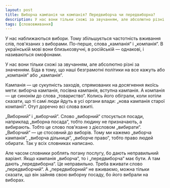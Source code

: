 ```yaml
---
layout: post
title: Виборча кампанія чи компанія? Передвиборча чи передвиборна?
description: У нас вони тільки схожі за звучанням, але абсолютно різні за значенням. Біда в тому, що наші безграмотні політики на все кажуть або „компанія“ або „кампанія“.
tags: [слововживання]
---
```


У нас наближаються вибори. Тому збільшується частотність вживання слів, пов'язаних з виборами. По-перше, слова „кампанія“ і „компанія“. В українській мові вони близькозвучні, в російській — однакові, і називаються омофонами.

У нас вони тільки схожі за звучанням, але абсолютно різні за значенням. Біда в тому, що наші безграмотні політики на все кажуть або „компанія“ або „кампанія“.

Кампанія — це сукупність заходів, спрямованих на досягнення якоїсь мети: виборча кампанія, посівна кампанія, вступна кампанія. А компанія — це синонім до слова „товариство“. Колись його обіграли, коли хотіли сказати, що ті самі люди йдуть в усі органи влади: „нова кампанія старої компанії“. Отут доречно всі слова вжиті.

„Виборний“ і „виборчий“. Слово „виборний“ стосується посади, наприклад „виборна посада“, тобто людину не призначають, а вибирають. Тобто це слово пов'язане з дієсловом „вибирати“. „Виборчий“ — це стосовний до виборів. Тому ми кажемо „виборча кампанія“, „виборча дільниця“, „виборче право“, тобто право людей обирати. Так у всіх словниках написано.

Але часом словники роблять погану послугу, бо дають неправильний варіант. Якщо кампанія „виборча“, то і „передвиборча“ має бути. А там дають „передвиборна“. Це неправильно. Треба вживати слово „передвиборчий“. А „передвиборний“ не вживаємо, можна тільки сказати, що він зайняв свою виборну посаду, бо його вибрали на виборах.